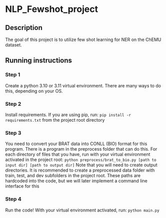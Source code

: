 # NLP_Fewshot_project
## Description
The goal of this project is to utilize few shot learning for NER on the ChEMU dataset.
## Running instructions
### Step 1
Create a python 3.10 or 3.11 virtual environment. There are many ways to do this, depending on your OS.
### Step 2
Install requirements. If you are using pip, run:
```pip install -r requirements.txt```
from the project root directory
### Step 3
You need to convert your BRAT data into CONLL (BIO) format for this program. There is a program in the preprocess folder that can do this. For each directory of files that you have, run with your virtual environment activated in the project root:
```python preprocess/brat_to_bio.py [path to input dir] [path to output dir]```
Note that you will need to create output directories. It is recommended to create a preprocessed data folder with train, test, and dev subfolders in the project root. These paths are hardcoded into the code, but we will later implement a command line interface for this
### Step 4
Run the code! With your virtual environment activated, run:
```python main.py```
